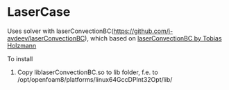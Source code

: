 # LaserCase

Uses solver with laserConvectionBC(https://github.com/j-avdeev/laserConvectionBC), which
based on [laserConvectionBC by Tobias Holzmann](https://bitbucket.org/shor-ty/laserconvectionbc/src)


To install
1. Copy liblaserConvectionBC.so to lib folder, f.e. to /opt/openfoam8/platforms/linux64GccDPInt32Opt/lib/
